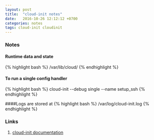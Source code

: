 ```yaml
---
layout: post
title:  "cloud-init notes"
date:   2016-10-26 12:12:12 +0700
categories: notes
tags: cloud-init cloudinit
---
```

### Notes

#### Runtime data and state
{% highlight bash %}
/var/lib/cloud/
{% endhighlight %}

#### To run a single config handler
{% highlight bash %}
cloud-init --debug  single --name setup_ssh
{% endhighlight %}

####Logs are stored at
{% highlight bash %}
/var/log/cloud-init.log
{% endhighlight %}

### Links
1. [cloud-init documentation](https://cloudinit.readthedocs.io/en/latest/)
